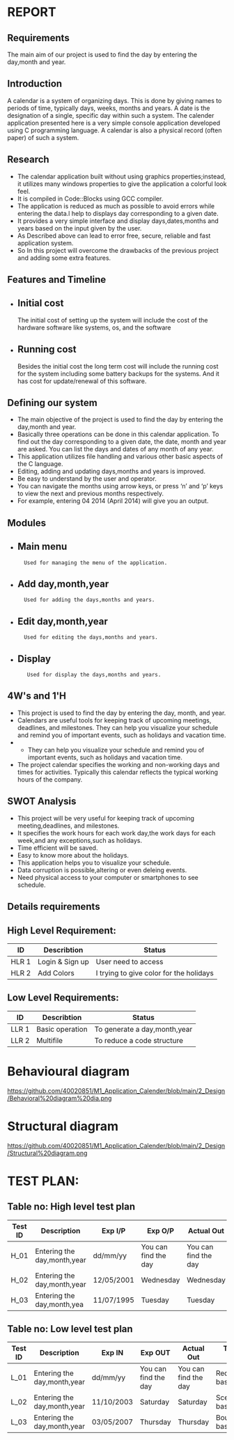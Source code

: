 # REPORT

## Requirements
The main aim of our project is used to find the day by entering the day,month and year.
## Introduction    
A calendar is a system of organizing days. This is done by giving names to periods of time, typically days, weeks, months and years. A date is the designation of a single, specific day within such a system. The calender application presented here is a very simple console application developed using C programming language. A calendar is also a physical record (often  paper) of such a system.
## Research  
- The calendar application built without using graphics properties;instead, it utilizes many windows properties to give the application a colorful look feel.
- It is compiled in Code::Blocks using GCC compiler.
- The application is reduced as much as possible to avoid errors while entering the data.l help to displays day corresponding to a given date.
- It provides a very simple interface and display days,dates,months and years based on the input given by the user.
- As Described above can lead to error free, secure, reliable and fast application  system.
- So In this project will overcome the drawbacks of the previous project and adding some extra features.
## Features and Timeline
- ## Initial cost
  The initial cost of setting up the system will include the cost of the hardware software like systems, os, and the software
- ## Running cost
  Besides the initial cost the long term cost will include the running cost for the system including some battery backups for the systems.
         And it has cost for update/renewal of this software.
## Defining our system
- The main objective of the project is used to find the day by entering the day,month and year.
- Basically three operations can be done in this calendar application. To find out the day corresponding to a given date, the date, month and year are asked. You can list the days and dates of any month of any year.
- This application utilizes file handling and various other basic aspects of the C language.
- Editing, adding and updating days,months and years is improved.
- Be easy to understand by the user and operator.
- You can navigate the months using arrow keys, or press ‘n’ and ‘p’ keys to view the next and previous months respectively. 
- For example, entering 04 2014 (April 2014) will give you an output.
## Modules
- ## Main menu
        Used for managing the menu of the application.
- ## Add day,month,year
        Used for adding the days,months and years.
- ## Edit day,month,year
        Used for editing the days,months and years.
- ## Display
         Used for display the days,months and years.
## 4W's and 1'H
- This project is used to find the day by entering the day, month, and year.
- Calendars are useful tools for keeping track of upcoming meetings, deadlines, and milestones. They can help you visualize your schedule and remind you of important events, such as holidays and vacation time.
- - They can help you visualize your schedule and remind you of important events, such as holidays and vacation time.
- The project calendar specifies the working and non-working days and times for activities. Typically this calendar reflects the typical working hours of the company.
## SWOT Analysis
- This project will be very useful for keeping track of upcoming meeting,deadlines, and milestones.
- It specifies the work hours for each work day,the work days for each week,and any exceptions,such as holidays.
- Time efficient will be saved.
- Easy to know more about the holidays.
- This application helps you to visualize your schedule.
- Data corruption is possible,altering or even deleing events.
- Need physical access to your computer or smartphones to see schedule.
## Details requirements
   ## High Level Requirement: 
| ID | Describtion | Status |
| -- | ----------- | ------ |
| HLR 1 | Login & Sign up | User need to access |
| HLR 2 | Add Colors | I trying to give color for the holidays |
   ## Low Level Requirements:
| ID | Describtion | Status |
| -- | ----------- | ------ |
| LLR 1 | Basic operation | To generate a day,month,year |
| LLR 2 | Multifile  | To reduce a code structure |

# Behavioural diagram

https://github.com/40020851/M1_Application_Calender/blob/main/2_Design/Behavioral%20diagram%20dia.png

# Structural diagram

https://github.com/40020851/M1_Application_Calender/blob/main/2_Design/Structural%20diagram.png

# TEST PLAN:

## Table no: High level test plan

| **Test ID** | **Description**                                              | **Exp I/P** | **Exp O/P** | **Actual Out** |**Type Of Test**  |    
|-------------|--------------------------------------------------------------|------------|-------------|----------------|------------------|
|  H_01       |Entering the day,month,year |  dd/mm/yy| You can find the day | You can find the day |Requirement based |
|  H_02       | Entering the day,month,year| 12/05/2001 | Wednesday | Wednesday |Scenario based    |
|  H_03       | Entering the day,month,yea| 11/07/1995 | Tuesday | Tuesday |Boundary based    |

## Table no: Low level test plan

| **Test ID** | **Description**                                              | **Exp IN** | **Exp OUT** | **Actual Out** |**Type Of Test**  |    
|-------------|--------------------------------------------------------------|------------|-------------|----------------|------------------|
|  L_01      |Entering the day,month,year | dd/mm/yy | You can find the day | You can find the day |Requirement based |Requirement based |
|  L_02       |Entering the day,month,year  |  11/10/2003 | Saturday| Saturday |Scenario based    |
|  L_03       |Entering the day,month,year  | 03/05/2007|Thursday| Thursday |Boundary based    |


